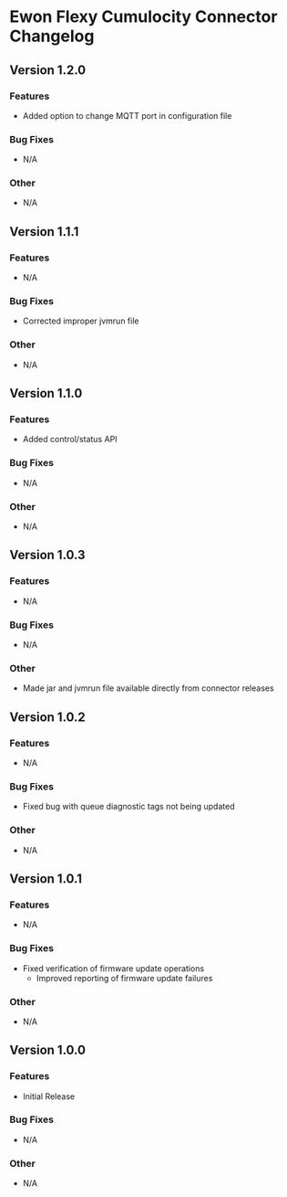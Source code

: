 # Ewon Flexy Cumulocity Connector Changelog

## Version 1.2.0
### Features
- Added option to change MQTT port in configuration file
### Bug Fixes
- N/A
### Other
- N/A

## Version 1.1.1
### Features
- N/A
### Bug Fixes
- Corrected improper jvmrun file
### Other
- N/A

## Version 1.1.0
### Features
- Added control/status API
### Bug Fixes
- N/A
### Other
- N/A

## Version 1.0.3
### Features
- N/A
### Bug Fixes
- N/A
### Other
- Made jar and jvmrun file available directly from connector releases

## Version 1.0.2
### Features
- N/A
### Bug Fixes
- Fixed bug with queue diagnostic tags not being updated
### Other
- N/A

## Version 1.0.1
### Features
- N/A
### Bug Fixes
- Fixed verification of firmware update operations
  - Improved reporting of firmware update failures
### Other
- N/A


## Version 1.0.0
### Features
- Initial Release
### Bug Fixes
- N/A
### Other
- N/A
